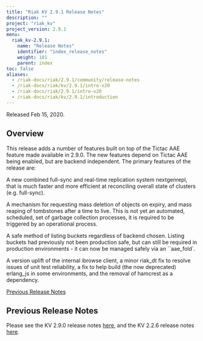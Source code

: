 ```yaml
---
title: "Riak KV 2.9.1 Release Notes"
description: ""
project: "riak_kv"
project_version: 2.9.1
menu:
  riak_kv-2.9.1:
    name: "Release Notes"
    identifier: "index_release_notes"
    weight: 101
    parent: index
toc: false
aliases:
  - /riak-docs/riak/2.9.1/community/release-notes
  - /riak-docs/riak/kv/2.9.1/intro-v20
  - /riak-docs/riak/2.9.1/intro-v20
  - /riak-docs/riak/kv/2.9.1/introduction
---
```


Released Feb 15, 2020.


## Overview

This release adds a number of features built on top of the Tictac AAE feature made available in 2.9.0. The new features depend on Tictac AAE being enabled, but are backend independent. The primary features of the release are:

A new combined full-sync and real-time replication system nextgenrepl, that is much faster and more efficient at reconciling overall state of clusters (e.g. full-sync).

A mechanism for requesting mass deletion of objects on expiry, and mass reaping of tombstones after a time to live. This is not yet an automated, scheduled, set of garbage collection processes, it is required to be triggered by an operational process.

A safe method of listing buckets regardless of backend chosen. Listing buckets had previously not been production safe, but can still be required in production environments - it can now be managed safely via an ``aae_fold`.

A version uplift of the internal ibrowse client, a minor riak_dt fix to resolve issues of unit test reliability, a fix to help build (the now deprecated) erlang_js in some environments, and the removal of hamcrest as a dependency.


[Previous Release Notes](#previous-release-notes)


## Previous Release Notes

Please see the KV 2.9.0 release notes [here]({{<baseurl>}}riak/kv/2.9.0/release-notes/), and the KV 2.2.6 release notes [here]({{<baseurl>}}riak/kv/2.2.6/release-notes/).
